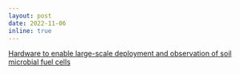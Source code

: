 ```yaml
---
layout: post
date: 2022-11-06
inline: true
---
```


[Hardware to enable large-scale deployment and observation of soil microbial fuel cells](/assets/pdf/madden2022smfcCurrentSense.pdf)

